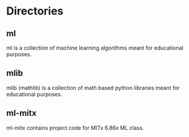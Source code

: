 # Directories

## ml
ml is a collection of machine learning algorithms meant for educational purposes. 

## mlib
mlib (mathlib) is a collection of math based python libraries meant for educational purposes. 

## ml-mitx
ml-mitx contains project code for MITx 6.86x ML class.
